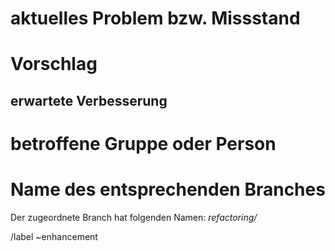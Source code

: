 # aktuelles Problem bzw. Missstand
<!-- Beschreibung eines aktuellen Problems -->

# Vorschlag
<!-- Beschreibung des konkreten Verbesserungsvorschlags und wie man ihn umsetzen kann -->

## erwartete Verbesserung

# betroffene Gruppe oder Person

# Name des entsprechenden Branches
Der zugeordnete Branch hat folgenden Namen: *refactoring/*

/label ~enhancement
